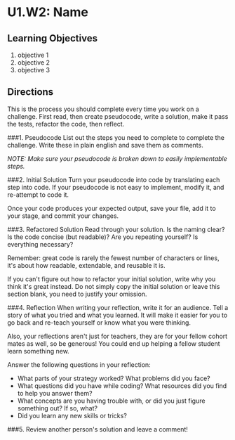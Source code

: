 # U1.W2: Name


## Learning Objectives
1. objective 1
2. objective 2
3. objective 3


## Directions

This is the process you should complete every time you work on a challenge. First read, then create pseudocode, write a solution, make it pass the tests, refactor the code, then reflect. 

###1. Pseudocode
List out the steps you need to complete to complete the challenge.  Write these in plain english and save them as comments. 

*NOTE: Make sure your pseudocode is broken down to easily implementable steps.*

###2. Initial Solution
Turn your pseudocode into code by translating each step into code. If your pseudocode is not easy to implement, modify it, and re-attempt to code it. 


Once your code produces your expected output, save your file, add it to your stage, and commit your changes. 

###3. Refactored Solution
Read through your solution. Is the naming clear? Is the code concise (but readable)? Are you repeating yourself? Is everything necessary? 

Remember: great code is rarely the fewest number of characters or lines, it's about how readable, extendable, and reusable it is.

If you can't figure out how to refactor your initial solution, write why you think it's great instead. Do not simply copy the initial solution or leave this section blank, you need to justify your omission.

###4. Reflection
When writing your reflection, write it for an audience. Tell a story of what you tried and what you learned. It will make it easier for you to go back and re-teach yourself or know what you were thinking. 

Also, your reflections aren't just for teachers, they are for your fellow cohort mates as well, so be generous! You could end up helping a fellow student learn something new.

Answer the following questions in your reflection:

* What parts of your strategy worked? What problems did you face?    
* What questions did you have while coding? What resources did you find to help you answer them?  
* What concepts are you having trouble with, or did you just figure something out? If so, what?  
* Did you learn any new skills or tricks?



###5. Review another person's solution and leave a comment!

